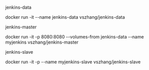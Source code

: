 jenkins-data

docker run -it --name jenkins-data vszhang/jenkins-data

jenkins-master

docker run -it -p 8080:8080 --volumes-from jenkins-data --name myjenkins vszhang/jenkins-master

jenkins-slave

docker run -it -p  --name myjenkins-slave vszhang/jenkins-slave

